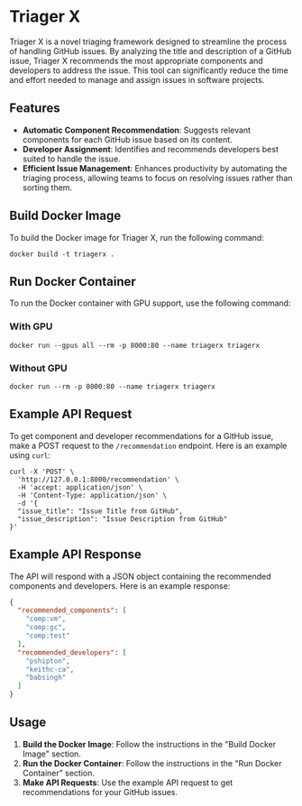 # Triager X

Triager X is a novel triaging framework designed to streamline the process of handling GitHub issues. By analyzing the title and description of a GitHub issue, Triager X recommends the most appropriate components and developers to address the issue. This tool can significantly reduce the time and effort needed to manage and assign issues in software projects.

## Features
- **Automatic Component Recommendation**: Suggests relevant components for each GitHub issue based on its content.
- **Developer Assignment**: Identifies and recommends developers best suited to handle the issue.
- **Efficient Issue Management**: Enhances productivity by automating the triaging process, allowing teams to focus on resolving issues rather than sorting them.

## Build Docker Image
To build the Docker image for Triager X, run the following command:

```shell
docker build -t triagerx .
```

## Run Docker Container
To run the Docker container with GPU support, use the following command:

### With GPU
```shell
docker run --gpus all --rm -p 8000:80 --name triagerx triagerx
```

### Without GPU
```shell
docker run --rm -p 8000:80 --name triagerx triagerx
```

## Example API Request
To get component and developer recommendations for a GitHub issue, make a POST request to the `/recommendation` endpoint. Here is an example using `curl`:

```shell
curl -X 'POST' \
  'http://127.0.0.1:8000/recommendation' \
  -H 'accept: application/json' \
  -H 'Content-Type: application/json' \
  -d '{
  "issue_title": "Issue Title from GitHub",
  "issue_description": "Issue Description from GitHub"
}'
```

## Example API Response
The API will respond with a JSON object containing the recommended components and developers. Here is an example response:

```json
{
  "recommended_components": [
    "comp:vm",
    "comp:gc",
    "comp:test"
  ],
  "recommended_developers": [
    "pshipton",
    "keithc-ca",
    "babsingh"
  ]
}
```

## Usage
1. **Build the Docker Image**: Follow the instructions in the "Build Docker Image" section.
2. **Run the Docker Container**: Follow the instructions in the "Run Docker Container" section.
3. **Make API Requests**: Use the example API request to get recommendations for your GitHub issues.